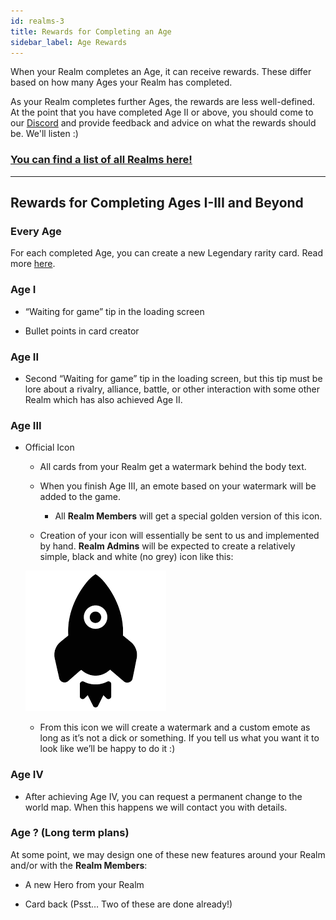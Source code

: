 ```yaml
---
id: realms-3
title: Rewards for Completing an Age
sidebar_label: Age Rewards
---
```


When your Realm completes an Age, it can receive rewards. These differ based on how many Ages your Realm has completed.

As your Realm completes further Ages, the rewards are less well-defined. At the point that you have completed Age II or above, you should come to our [Discord](https://discord.gg/C8fTNVt) and provide feedback and advice on what the rewards should be. We'll listen :)

### **[You can find a list of all Realms here!](/realms)**

---

## Rewards for Completing Ages I-III and Beyond

### Every Age

For each completed Age, you can create a new Legendary rarity card. Read more [here](https://www.collective.gg/library/realms-2/#part-3-your-first-legendary-if-you-want).

### Age I

- “Waiting for game” tip in the loading screen

- Bullet points in card creator

### Age II

- Second “Waiting for game” tip in the loading screen, but this tip must be lore about a rivalry, alliance, battle, or other interaction with some other Realm which has also achieved Age II.

### Age III

- Official Icon

  - All cards from your Realm get a watermark behind the body text.

  - When you finish Age III, an emote based on your watermark will be added to the game.

    - All **Realm Members** will get a special golden version of this icon.

  - Creation of your icon will essentially be sent to us and implemented by hand. **Realm Admins** will be expected to create a relatively simple, black and white (no grey) icon like this:

  ![Example Realm Icon](assets/rocket.png)

  - From this icon we will create a watermark and a custom emote as long as it’s not a dick or something. If you tell us what you want it to look like we’ll be happy to do it :)

### Age IV

- After achieving Age IV, you can request a permanent change to the world map. When this happens we will contact you with details.

### Age ? (Long term plans)

At some point, we may design one of these new features around your Realm and/or with the **Realm Members**:

- A new Hero from your Realm

- Card back (Psst… Two of these are done already!)
